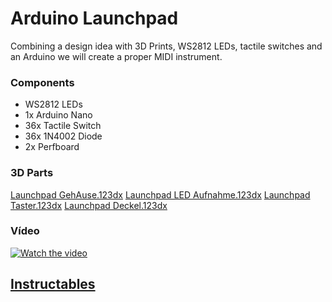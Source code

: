 # Arduino Launchpad

Combining a design idea with 3D Prints, WS2812 LEDs, tactile switches and an Arduino we will create a proper MIDI instrument.

### Components
* WS2812 LEDs
* 1x Arduino Nano
* 36x Tactile Switch
* 36x 1N4002 Diode
* 2x Perfboard

### 3D Parts

[Launchpad GehAuse.123dx](https://pages.github.com/)
[Launchpad LED Aufnahme.123dx](https://pages.github.com/)
[Launchpad Taster.123dx](https://pages.github.com/)
[Launchpad Deckel.123dx](https://pages.github.com/)

### Vídeo
 
[![Watch the video](https://user-images.githubusercontent.com/90988377/137477765-3ff3569e-e4a8-4075-b42b-b19add19f9b3.PNG)](https://www.youtube.com/watch?v=wyKStRyez5Y)

## [Instructables](https://www.instructables.com/Make-Your-Own-Launchpad/)

